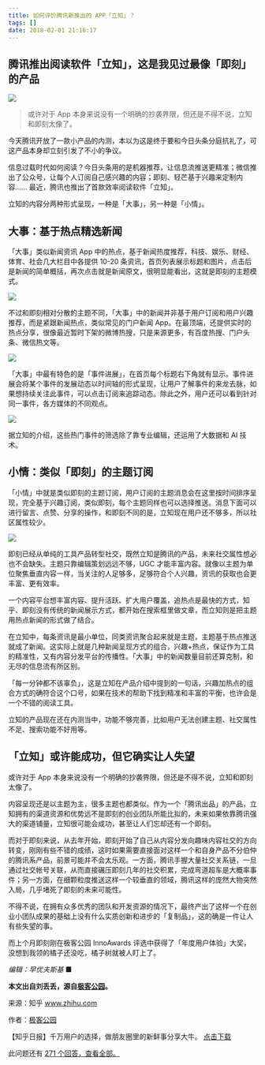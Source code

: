 ```yaml
---
title: 如何评价腾讯新推出的 APP「立知」？
tags: []
date: 2018-02-01 21:16:17
---
```


## 腾讯推出阅读软件「立知」，这是我见过最像「即刻」的产品

![](https://pic1.zhimg.com/v2-e2fa17fdb0e46b5716703a35b9e18df8_b.jpg?rss)
> 或许对于 App 本身来说没有一个明确的抄袭界限，但还是不得不说，立知和即刻太像了。

今天腾讯开放了一款小产品的内测，本以为这是终于要和今日头条分庭抗礼了，可这产品本身却立刻引发了不小的争议。

信息过载时代如何阅读？今日头条用的是机器推荐，让信息流推送更精准；微信推出了公众号，让每个人订阅自己感兴趣的内容；即刻、轻芒基于兴趣来定制内容...... 最近，腾讯也推出了首款效率阅读软件「立知」。

立知的内容分两种形式呈现，一种是「大事」，另一种是「小情」。

## **大事：基于热点精选新闻**

「大事」类似新闻资讯 App 中的热点，基于新闻热度推荐，科技、娱乐、财经、体育、社会几大栏目中各提供 10-20 条资讯，首页列表展示标题和图片，点击后是新闻的简单概括，再次点击就是新闻原文，很明显能看出，这就是即刻的主题模式。

![](https://pic3.zhimg.com/v2-f1674ce1ebe2b2df3d761997cc923d62_b.jpg?rss)

不过和即刻相对分散的主题不同，「大事」中的新闻并非基于用户订阅和用户兴趣推荐，而是紧跟新闻热点，类似常见的门户新闻 App。在最顶端，还提供实时的热点分享，很像最近暂时下架的微博热搜，只是来源更多，有百度热搜、门户头条、微信热文等。

![](https://pic3.zhimg.com/v2-00628bad5c81639a792633a0293cbaf6_b.jpg?rss)

「大事」中最有特色的是「事件进展」，在首页每个标题右下角就有显示。事件进展会将某个事件的发展动态以时间轴的形式呈现，让用户了解事件的来龙去脉，如果想持续关注此事件，可以点击订阅来追踪动态。除此之外，用户还可以看到针对同一事件，各方媒体的不同观点。

![](https://pic1.zhimg.com/v2-adb1544e2920afe96e7ca7a500f10a90_b.gif?rss)

据立知的介绍，这些热门事件的筛选除了靠专业编辑，还运用了大数据和 AI 技术。

## **小情：类似「即刻」的主题订阅**

「小情」中就是类似即刻的主题订阅，用户订阅的主题消息会在这里按时间排序呈现，完全基于兴趣订阅，类似即刻，每个主题同样也可以选择推送。消息下面可以进行留言、点赞、分享的操作，和即刻不同的是，立知现在用户还不够多，所以社区属性较少。

![](https://pic3.zhimg.com/v2-c9200f5974bbe9c3b1a419abef7d55ee_b.jpg?rss)

即刻已经从单纯的工具产品转型社交，既然立知是腾讯的产品，未来社交属性想必也不会缺失。主题只靠编辑策划远远不够，UGC 才能丰富内容。就像以主题为单位聚焦垂直内容一样，当关注的人足够多，足够符合个人兴趣，资讯的获取也会更丰富、更有效率。

一个内容平台想丰富内容、提升活跃、扩大用户覆盖，追热点是最快的方式，知乎、即刻没有传统的新闻展示方式，都开始在搜索框里做文章，而立知则是把主题用热点新闻的形式做了结合。

在立知中，每条资讯是最小单位，同类资讯聚合起来就是主题，主题基于热点推送就成了新闻。这实际上就是几种新闻呈现方式的组合，兴趣+热点，保证作为工具的精准性，又有内容分发平台的传播性。「大事」中的新闻数量目前还算克制，和无尽的信息流有所区别。

「每一分钟都不该辜负」，这是立知在产品介绍中提到的一句话，兴趣加热点的组合方式的确符合这个口号，如果在技术的帮助下找到精准和丰富的平衡，也许会是一个不错的阅读工具。

立知的产品现在还在内测当中，功能不够完善，比如用户无法创建主题、社交属性不足、搜索功能不好用等。

## **「立知」或许能成功，但它确实让人失望**

或许对于 App 本身来说没有一个明确的抄袭界限，但还是不得不说，立知和即刻太像了。

内容呈现还是以主题为主，很多主题也都类似。作为一个「腾讯出品」的产品，立知拥有的渠道资源和优势远不是即刻的创业团队所能比拟的，未来如果依靠腾讯强大的渠道铺量，立知很可能会成功，甚至让人们忘却还有一个即刻。

而对于即刻来说，从去年开始，即刻开始了自己从内容分发向趣味内容社交的方向转变，刚刚有些不错的成绩，这时如果需要直接面对这样一个和自身产品不分伯仲的腾讯系产品，前景可能并不会太乐观。一方面，腾讯手握大量社交关系链，一旦通过社交帐号关联，从而直接碾压即刻几年的社交积累，完成弯道超车是大概率事件；另一方面，在细颗粒度推送这样一个较垂直的领域，腾讯这样的庞然大物突然入局，几乎堵死了即刻的未来可能性。

不得不说，在拥有众多优秀的团队和开发资源的情况下，最终产出了这样一个在创业小团队成果的基础上没有什么实质创新和进步的「复制品」，这的确是一件让人有些失望的事。

而上个月即刻刚在极客公园 InnoAwards 评选中获得了「年度用户体验」大奖，没想到我领的橘子还没吃，橘子树就被人盯上了。

_编辑：早优夫斯基_ ■

**本文出自刘丢丢，源自[极客公园](//link.zhihu.com/?target=https%3A//mp.weixin.qq.com/s%3F__biz%3DMTMwNDMwODQ0MQ%3D%3D%26mid%3D2652853048%26idx%3D1%26sn%3D067403147faebbbe68aed25dab910e98%26chksm%3D7e6a2e8e491da79833b6f44e6fdd96dbfc80c3766e768595e8524f29a3ff5166f6e100887be3%23rd)。**

来源：知乎 www.zhihu.com

作者：[极客公园](http://www.zhihu.com/people/geekpark-16?utm_campaign=rss&utm_medium=rss&utm_source=rss&utm_content=author)

【知乎日报】千万用户的选择，做朋友圈里的新鲜事分享大牛。
        [点击下载](http://daily.zhihu.com?utm_source=rssyanwenzi&utm_campaign=tuijian&utm_medium=rssnormal)

此问题还有 [271 个回答，查看全部。](http://www.zhihu.com/question/266485668/answer/309034061?utm_campaign=rss&utm_medium=rss&utm_source=rss&utm_content=title)